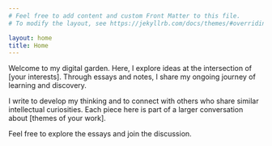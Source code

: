 ```yaml
---
# Feel free to add content and custom Front Matter to this file.
# To modify the layout, see https://jekyllrb.com/docs/themes/#overriding-theme-defaults

layout: home
title: Home
---
```


Welcome to my digital garden. Here, I explore ideas at the intersection of [your interests]. Through essays and notes, I share my ongoing journey of learning and discovery.

I write to develop my thinking and to connect with others who share similar intellectual curiosities. Each piece here is part of a larger conversation about [themes of your work].

Feel free to explore the essays and join the discussion.
